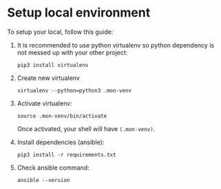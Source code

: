 # Setup local environment

To setup your local, follow this guide:

1. It is recommended to use python virtualenv so python dependency is not messed up with your other project:
    ```
    pip3 install virtualenv
    ```

1. Create new virtualenv
    ```
    virtualenv --python=python3 .mon-venv
    ```

1. Activate virtualenv:
    ```
    source .mon-venv/bin/activate
    ```
   Once activated, your shell will have `(.mon-venv)`.

1. Install dependencies (ansible):
    ```
    pip3 install -r requirements.txt
    ```

1. Check ansible command:
    ```
    ansible --version
    ```
